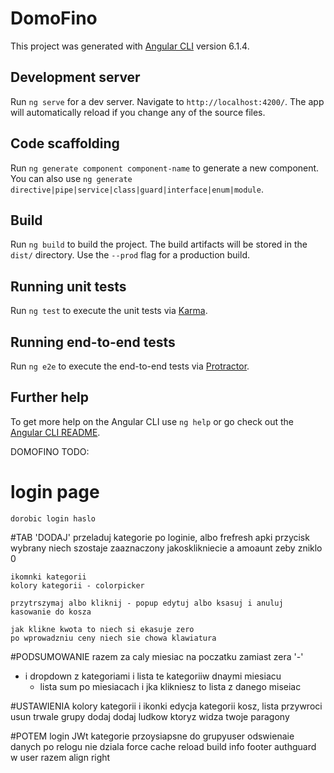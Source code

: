 # DomoFino

This project was generated with [Angular CLI](https://github.com/angular/angular-cli) version 6.1.4.

## Development server

Run `ng serve` for a dev server. Navigate to `http://localhost:4200/`. The app will automatically reload if you change any of the source files.

## Code scaffolding

Run `ng generate component component-name` to generate a new component. You can also use `ng generate directive|pipe|service|class|guard|interface|enum|module`.

## Build

Run `ng build` to build the project. The build artifacts will be stored in the `dist/` directory. Use the `--prod` flag for a production build.

## Running unit tests

Run `ng test` to execute the unit tests via [Karma](https://karma-runner.github.io).

## Running end-to-end tests

Run `ng e2e` to execute the end-to-end tests via [Protractor](http://www.protractortest.org/).

## Further help

To get more help on the Angular CLI use `ng help` or go check out the [Angular CLI README](https://github.com/angular/angular-cli/blob/master/README.md).



DOMOFINO TODO:
# login page
	dorobic login haslo

#TAB 'DODAJ'
	przeladuj kategorie po loginie, albo frefresh apki
	przycisk wybrany niech szostaje zaaznaczony jakosklikniecie a amoaunt zeby zniklo 0
	
	ikomnki kategorii
	kolory kategorii - colorpicker

	przytrszymaj albo kliknij - popup edytuj albo ksasuj i anuluj kasowanie do kosza

	jak klikne kwota to niech si ekasuje zero
	po wprowadzniu ceny niech sie chowa klawiatura

#PODSUMOWANIE
  razem za caly miesiac na poczatku
  zamiast zera '-'

  * i dropdown z kategoriami i lista te kategoriiw  dnaymi  miesiacu
	* lista sum po miesiacach i jka klikniesz to lista z danego miseiac 
	
#USTAWIENIA
	kolory kategorii i ikonki
	edycja kategorii
	kosz, lista przywroci usun trwale
	grupy dodaj dodaj ludkow ktoryz widza twoje paragony

#POTEM
	login JWt
	kategorie przoysiapsne do grupyuser
	odswienaie danych po relogu nie dziala
	force cache reload
	build info
	footer
	authguard w user
	razem align right

